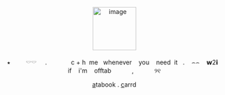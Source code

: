 <p align="center">
<img width="99" height="99" alt="image" src="https://media.discordapp.net/attachments/1406201432738365532/1422233308410023979/hello_Kitty_bow_png-removebg-preview.png?ex=68dbed7c&is=68da9bfc&hm=8d37869ec47c9b238111b711deca7b80d9d0b929bdd8e775581e03533b1df35b&=&format=webp&quality=lossless&width=542&height=422" />
 <p align="center">
 ‎   ‎⭑  ‎ ‎ ‎ ‎ ‎ ‎ ‎ ‎   ‎𓎠𓎠 ‎   ‎ ‎   ‎  . ‎ ‎   ‎   ‎ ‎   ‎   ‎ ‎   ‎   ‎ ‎  ‎ ‎   c + h  ‎  me ‎ ‎   ‎whenever  ‎   ‎ ‎   ‎you  ‎   ‎ ‎   ‎need  ‎ it ‎ ‎   ‎. ‎   ‎ ‎   ‎⌢⌢  ‎   ‎ ‎   ‎𝘄2𝗶  ‎   ‎ ‎   ‎if  ‎   ‎ ‎   ‎i'm  ‎   ‎ ‎   ‎offtab  ‎   ‎ ‎ ‎ ‎ ‎ ‎ ‎ ‎ ‎ ‎ ‎,  ‎   ‎  ‎ ‎ ‎ ‎‎ ‎ ‎ ‎ ‎ ‎ ୨୧
<p align="center">
  <a href="https://whatsurnamegirlfriend.atabook.org/" target="_blank">a</a>tabook .
  <a href="https://theoceanhealssouls.carrd.co/" target="_blank">c</a>arrd
<p align="center">
<p align="center">






























